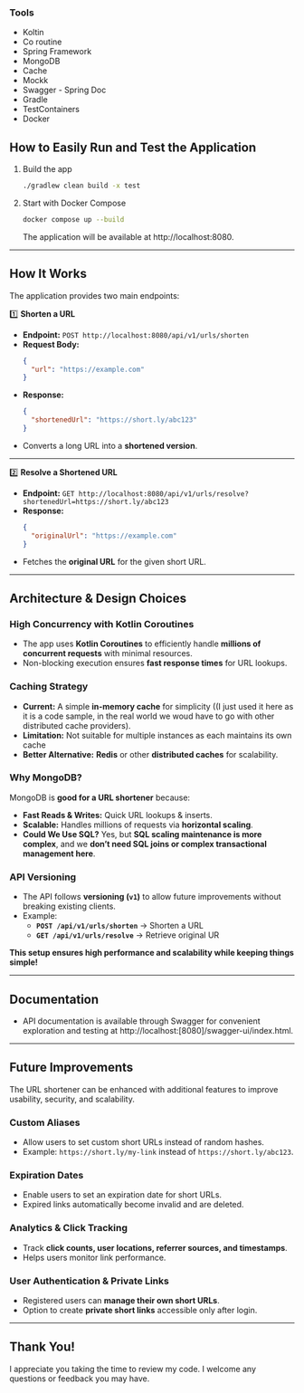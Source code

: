 ### Tools
* Koltin
* Co routine
* Spring Framework
* MongoDB
* Cache
* Mockk
* Swagger - Spring Doc
* Gradle
* TestContainers
* Docker

## **How to Easily Run and Test the Application**


1.  Build the app
    ```bash
    ./gradlew clean build -x test
    ```
2.  Start with Docker Compose
    ```bash
    docker compose up --build
    ```
    The application will be available at http://localhost:8080. 
---
## How It Works
The application provides two main endpoints:

1️⃣ **Shorten a URL**
- **Endpoint:** `POST http://localhost:8080/api/v1/urls/shorten`
- **Request Body:**
  ```json
  {
    "url": "https://example.com"
  }
  ```
- **Response:**
  ```json
  {
    "shortenedUrl": "https://short.ly/abc123"
  }
  ```
- Converts a long URL into a **shortened version**.

---

2️⃣ **Resolve a Shortened URL**
- **Endpoint:** `GET http://localhost:8080/api/v1/urls/resolve?shortenedUrl=https://short.ly/abc123`
- **Response:**
  ```json
  {
    "originalUrl": "https://example.com"
  }
  ```
- Fetches the **original URL** for the given short URL.
---
## Architecture & Design Choices

### **High Concurrency with Kotlin Coroutines**
- The app uses **Kotlin Coroutines** to efficiently handle **millions of concurrent requests** with minimal resources.
- Non-blocking execution ensures **fast response times** for URL lookups.

### **Caching Strategy**
- **Current:** A simple **in-memory cache** for simplicity ((I just used it here as it is a code sample, in the real world we woud have to go with other distributed cache providers).
- **Limitation:** Not suitable for multiple instances as each maintains its own cache 
- **Better Alternative:** **Redis** or other **distributed caches** for scalability.

### **Why MongoDB?**
MongoDB is **good for a URL shortener** because:
- **Fast Reads & Writes:** Quick URL lookups & inserts.
- **Scalable:** Handles millions of requests via **horizontal scaling**.
- **Could We Use SQL?** Yes, but **SQL scaling maintenance is more complex**, and we **don’t need SQL joins or complex transactional management here**.

### **API Versioning**
- The API follows **versioning (`v1`)** to allow future improvements without breaking existing clients.
- Example:
    - **`POST /api/v1/urls/shorten`** → Shorten a URL
    - **`GET /api/v1/urls/resolve`** → Retrieve original UR

**This setup ensures high performance and scalability while keeping things simple!**

---

## **Documentation**
*  API documentation is available through Swagger for convenient exploration and testing at http://localhost:[8080]/swagger-ui/index.html.
---

## Future Improvements

The URL shortener can be enhanced with additional features to improve usability, security, and scalability.

### **Custom Aliases**
- Allow users to set custom short URLs instead of random hashes.
- Example: `https://short.ly/my-link` instead of `https://short.ly/abc123`.

###  Expiration Dates
- Enable users to set an expiration date for short URLs.
- Expired links automatically become invalid and are deleted.

### **Analytics & Click Tracking**
- Track **click counts, user locations, referrer sources, and timestamps**.
- Helps users monitor link performance.

### User Authentication & Private Links
- Registered users can **manage their own short URLs**.
- Option to create **private short links** accessible only after login.
---

## **Thank You!**

I appreciate you taking the time to review my code. I welcome any questions or feedback you may have.